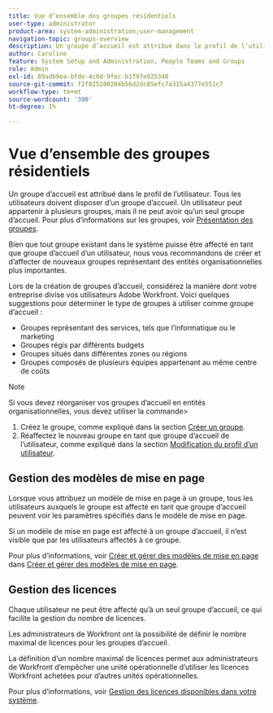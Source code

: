 ```yaml
---
title: Vue d’ensemble des groupes résidentiels
user-type: administrator
product-area: system-administration;user-management
navigation-topic: groups-overview
description: Un groupe d’accueil est attribué dans le profil de l’utilisateur. Tous les utilisateurs doivent disposer d’un groupe d’accueil. Un utilisateur peut appartenir à plusieurs groupes, mais il ne peut avoir qu’un seul groupe d’accueil. Bien que tout groupe existant dans le système puisse être affecté en tant que groupe d’accueil d’un utilisateur, nous vous recommandons de créer et d’affecter de nouveaux groupes représentant des entités organisationnelles plus importantes. Lors de la création de groupes d’accueil, considérez la manière dont votre entreprise divise vos utilisateurs Adobe Workfront.
author: Caroline
feature: System Setup and Administration, People Teams and Groups
role: Admin
exl-id: 89adb9ea-bfde-4c0d-9fec-b1f97e925340
source-git-commit: f2f825280204b56d2dc85efc7a315a4377e551c7
workflow-type: tm+mt
source-wordcount: '390'
ht-degree: 1%

---
```


# Vue d’ensemble des groupes résidentiels

Un groupe d’accueil est attribué dans le profil de l’utilisateur. Tous les utilisateurs doivent disposer d’un groupe d’accueil. Un utilisateur peut appartenir à plusieurs groupes, mais il ne peut avoir qu’un seul groupe d’accueil. Pour plus d’informations sur les groupes, voir [Présentation des groupes](../../../administration-and-setup/manage-groups/groups-overview/groups.md).

Bien que tout groupe existant dans le système puisse être affecté en tant que groupe d’accueil d’un utilisateur, nous vous recommandons de créer et d’affecter de nouveaux groupes représentant des entités organisationnelles plus importantes.

Lors de la création de groupes d’accueil, considérez la manière dont votre entreprise divise vos utilisateurs Adobe Workfront. Voici quelques suggestions pour déterminer le type de groupes à utiliser comme groupe d’accueil :

* Groupes représentant des services, tels que l’informatique ou le marketing
* Groupes régis par différents budgets
* Groupes situés dans différentes zones ou régions
* Groupes composés de plusieurs équipes appartenant au même centre de coûts

>[!NOTE]
>
>Si vous devez réorganiser vos groupes d’accueil en entités organisationnelles, vous devez utiliser la commande>
>1. Créez le groupe, comme expliqué dans la section [Créer un groupe](../../../administration-and-setup/manage-groups/create-and-manage-groups/create-a-group.md).
>1. Réaffectez le nouveau groupe en tant que groupe d’accueil de l’utilisateur, comme expliqué dans la section [Modification du profil d’un utilisateur](../../../administration-and-setup/add-users/create-and-manage-users/edit-a-users-profile.md).
>

## Gestion des modèles de mise en page

Lorsque vous attribuez un modèle de mise en page à un groupe, tous les utilisateurs auxquels le groupe est affecté en tant que groupe d’accueil peuvent voir les paramètres spécifiés dans le modèle de mise en page.

Si un modèle de mise en page est affecté à un groupe d’accueil, il n’est visible que par les utilisateurs affectés à ce groupe.

Pour plus d’informations, voir [Créer et gérer des modèles de mise en page](../../../administration-and-setup/customize-workfront/use-layout-templates/create-and-manage-layout-templates.md) dans [Créer et gérer des modèles de mise en page](../../../administration-and-setup/customize-workfront/use-layout-templates/create-and-manage-layout-templates.md).

## Gestion des licences

Chaque utilisateur ne peut être affecté qu’à un seul groupe d’accueil, ce qui facilite la gestion du nombre de licences.

Les administrateurs de Workfront ont la possibilité de définir le nombre maximal de licences pour les groupes d’accueil.

La définition d’un nombre maximal de licences permet aux administrateurs de Workfront d’empêcher une unité opérationnelle d’utiliser les licences Workfront achetées pour d’autres unités opérationnelles.

Pour plus d’informations, voir [Gestion des licences disponibles dans votre système](../../../administration-and-setup/get-started-wf-administration/manage-available-licenses-in-your-system.md).
